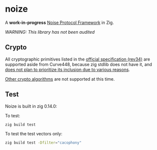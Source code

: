 # noize

A **work-in-progress** [Noise Protocol Framework](https://noiseprotocol.org/) in Zig.

_WARNING: This library has not been audited_

## Crypto

All cryptographic primitives listed in the [official specification (rev34)](https://github.com/noiseprotocol/noise_spec/blob/rev34/noise.md) are supported aside from Curve448, because zig stdlib does not have it, and [does not plan to prioritize its inclusion due to various reasons](https://github.com/ziglang/zig/issues/22101#issuecomment-2507982794).

[Other crypto algorithms](https://github.com/noiseprotocol/noise_wiki/wiki/Unofficial-crypto-algorithms-list) are not supported at this time.

## Test

Noize is built in zig 0.14.0:

To test:

```sh
zig build test
```

To test the test vectors only:

```sh
zig build test -Dfilter="cacophony"
```
